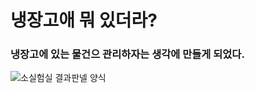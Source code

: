 # 냉장고애 뭐 있더라?

### 냉장고에 있는 물건으 관리하자는 생각에 만들게 되었다.

![소실험실 결과판넬 양식 ](https://user-images.githubusercontent.com/25144780/54473607-5511eb80-481d-11e9-8504-3544151f06c6.jpg)
